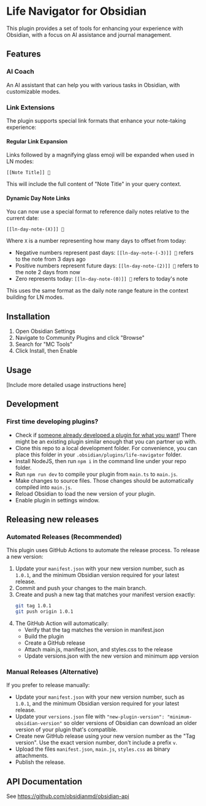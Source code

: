 # Life Navigator for Obsidian

This plugin provides a set of tools for enhancing your experience with Obsidian, with a focus on AI assistance and journal management.

## Features

### AI Coach

An AI assistant that can help you with various tasks in Obsidian, with customizable modes.

### Link Extensions

The plugin supports special link formats that enhance your note-taking experience:

#### Regular Link Expansion

Links followed by a magnifying glass emoji will be expanded when used in LN modes:

```
[[Note Title]] 🔎
```

This will include the full content of "Note Title" in your query context.

#### Dynamic Day Note Links

You can now use a special format to reference daily notes relative to the current date:

```
[[ln-day-note-(X)]] 🔎
```

Where `X` is a number representing how many days to offset from today:
- Negative numbers represent past days: `[[ln-day-note-(-3)]] 🔎` refers to the note from 3 days ago
- Positive numbers represent future days: `[[ln-day-note-(2)]] 🔎` refers to the note 2 days from now
- Zero represents today: `[[ln-day-note-(0)]] 🔎` refers to today's note

This uses the same format as the daily note range feature in the context building for LN modes.

## Installation

1. Open Obsidian Settings
2. Navigate to Community Plugins and click "Browse"
3. Search for "MC Tools"
4. Click Install, then Enable

## Usage

[Include more detailed usage instructions here]

## Development

### First time developing plugins?

- Check if [someone already developed a plugin for what you want](https://obsidian.md/plugins)! There might be an existing plugin similar enough that you can partner up with.
- Clone this repo to a local development folder. For convenience, you can place this folder in your `.obsidian/plugins/life-navigator` folder.
- Install NodeJS, then run `npm i` in the command line under your repo folder.
- Run `npm run dev` to compile your plugin from `main.ts` to `main.js`.
- Make changes to source files. Those changes should be automatically compiled into `main.js`.
- Reload Obsidian to load the new version of your plugin.
- Enable plugin in settings window.

## Releasing new releases

### Automated Releases (Recommended)

This plugin uses GitHub Actions to automate the release process. To release a new version:

1. Update your `manifest.json` with your new version number, such as `1.0.1`, and the minimum Obsidian version required for your latest release.
2. Commit and push your changes to the main branch.
3. Create and push a new tag that matches your manifest version exactly:
   ```bash
   git tag 1.0.1
   git push origin 1.0.1
   ```
4. The GitHub Action will automatically:
   - Verify that the tag matches the version in manifest.json
   - Build the plugin
   - Create a GitHub release
   - Attach main.js, manifest.json, and styles.css to the release
   - Update versions.json with the new version and minimum app version

### Manual Releases (Alternative)

If you prefer to release manually:

- Update your `manifest.json` with your new version number, such as `1.0.1`, and the minimum Obsidian version required for your latest release.
- Update your `versions.json` file with `"new-plugin-version": "minimum-obsidian-version"` so older versions of Obsidian can download an older version of your plugin that's compatible.
- Create new GitHub release using your new version number as the "Tag version". Use the exact version number, don't include a prefix `v`.
- Upload the files `manifest.json`, `main.js`, `styles.css` as binary attachments.
- Publish the release.

## API Documentation

See https://github.com/obsidianmd/obsidian-api
